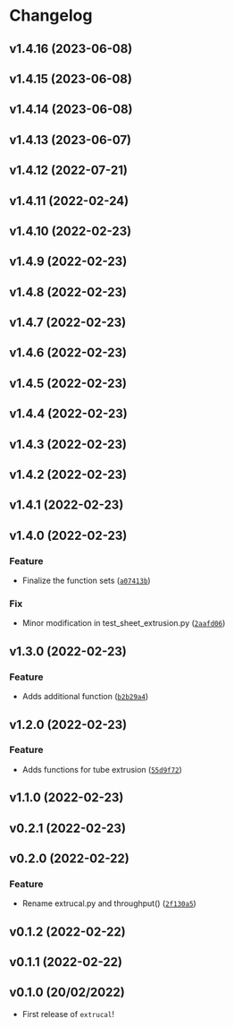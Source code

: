 # Changelog

<!--next-version-placeholder-->

## v1.4.16 (2023-06-08)



## v1.4.15 (2023-06-08)



## v1.4.14 (2023-06-08)



## v1.4.13 (2023-06-07)



## v1.4.12 (2022-07-21)


## v1.4.11 (2022-02-24)


## v1.4.10 (2022-02-23)


## v1.4.9 (2022-02-23)


## v1.4.8 (2022-02-23)


## v1.4.7 (2022-02-23)


## v1.4.6 (2022-02-23)


## v1.4.5 (2022-02-23)


## v1.4.4 (2022-02-23)


## v1.4.3 (2022-02-23)


## v1.4.2 (2022-02-23)


## v1.4.1 (2022-02-23)


## v1.4.0 (2022-02-23)
### Feature
* Finalize the function sets ([`a07413b`](https://github.com/johnwslee/extrucal/commit/a07413b00b16a1730ac6092daaa674678d4c0901))

### Fix
* Minor modification in test_sheet_extrusion.py ([`2aafd06`](https://github.com/johnwslee/extrucal/commit/2aafd069302eb2cd64e2957d5bcc1eab4d055ab4))

## v1.3.0 (2022-02-23)
### Feature
* Adds additional function ([`b2b29a4`](https://github.com/johnwslee/extrucal/commit/b2b29a4404cf157b9b23071a992aa4b58c1fadd9))

## v1.2.0 (2022-02-23)
### Feature
* Adds functions for tube extrusion ([`55d9f72`](https://github.com/johnwslee/extrucal/commit/55d9f720eec0df0f9901cf9044dd3e76f29bb25b))

## v1.1.0 (2022-02-23)


## v0.2.1 (2022-02-23)


## v0.2.0 (2022-02-22)
### Feature
* Rename extrucal.py and throughput() ([`2f130a5`](https://github.com/johnwslee/extrucal/commit/2f130a5061707ff98c4ce2e9ed2cfbdf2f6de501))

## v0.1.2 (2022-02-22)


## v0.1.1 (2022-02-22)


## v0.1.0 (20/02/2022)

- First release of `extrucal`!